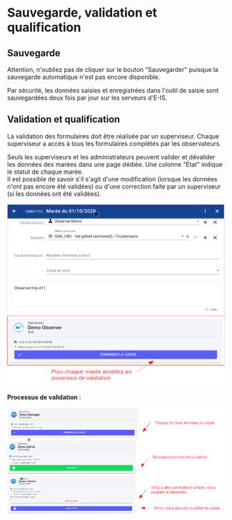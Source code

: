 # Sauvegarde, validation et qualification

## Sauvegarde

Attention, n'oubliez pas de cliquer sur le bouton "Sauvegarder" puisque la sauvegarde automatique n'est pas encore disponible.

Par sécurité, les données saisies et enregistrées dans l'outil de saisie sont sauvegardées deux fois par jour sur les serveurs d'E-IS. 

## Validation et qualification

La validation des formulaires doit être réalisée par un superviseur. 
Chaque superviseur a accès à tous les formulaires complétés par les observateurs.

Seuls les superviseurs et les administrateurs peuvent valider et dévalider les données des marées dans une page dédiée.
Une colonne "État" indique le statut de chaque marée.  
Il est possible de savoir s'il s'agit d'une modification (lorsque les données n'ont pas encore été validées) 
ou d'une correction faite par un superviseur (si les données ont été validées).

![](./validation_tab_fr.png)

**Processus de validation** :

![](./validation-process_tab_fr.png)

